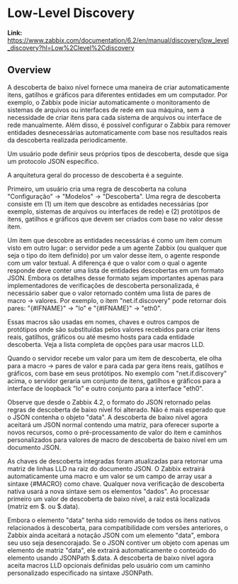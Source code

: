 # **Low-Level Discovery**<br>
  **Link:** https://www.zabbix.com/documentation/6.2/en/manual/discovery/low_level_discovery?hl=Low%2Clevel%2Cdiscovery <br>

## **Overview**<br>

   A descoberta de baixo nível fornece uma maneira de criar automaticamente itens, gatilhos e gráficos para diferentes entidades em um computador. Por exemplo, o Zabbix pode iniciar automaticamente o monitoramento de sistemas de arquivos ou interfaces de rede em sua máquina, sem a necessidade de criar itens para cada sistema de arquivos ou interface de rede manualmente. Além disso, é possível configurar o Zabbix para remover entidades desnecessárias automaticamente com base nos resultados reais da descoberta realizada periodicamente.<br>

   Um usuário pode definir seus próprios tipos de descoberta, desde que siga um protocolo JSON específico.<br>

   A arquitetura geral do processo de descoberta é a seguinte.<br>
   
   Primeiro, um usuário cria uma regra de descoberta na coluna "Configuração" → "Modelos" → "Descoberta". Uma regra de descoberta consiste em (1) um item que descobre as entidades necessárias (por exemplo, sistemas de arquivos ou interfaces de rede) e (2) protótipos de itens, gatilhos e gráficos que devem ser criados com base no valor desse item.<br>

   Um item que descobre as entidades necessárias é como um item comum visto em outro lugar: o servidor pede a um agente Zabbix (ou qualquer que seja o tipo do item definido) por um valor desse item, o agente responde com um valor textual. A diferença é que o valor com o qual o agente responde deve conter uma lista de entidades descobertas em um formato JSON. Embora os detalhes desse formato sejam importantes apenas para implementadores de verificações de descoberta personalizada, é necessário saber que o valor retornado contém uma lista de pares de macro → valores. Por exemplo, o item "net.if.discovery" pode retornar dois pares: "{#IFNAME}" → "lo" e "{#IFNAME}" → "eth0".<br>

   Essas macros são usadas em nomes, chaves e outros campos de protótipos onde são substituídas pelos valores recebidos para criar itens reais, gatilhos, gráficos ou até mesmo hosts para cada entidade descoberta. Veja a lista completa de opções para usar macros LLD.<br>

   Quando o servidor recebe um valor para um item de descoberta, ele olha para a macro → pares de valor e para cada par gera itens reais, gatilhos e gráficos, com base em seus protótipos. No exemplo com "net.if.discovery" acima, o servidor geraria um conjunto de itens, gatilhos e gráficos para a interface de loopback "lo" e outro conjunto para a interface "eth0".<br>

   Observe que desde o Zabbix 4.2, o formato do JSON retornado pelas regras de descoberta de baixo nível foi alterado. Não é mais esperado que o JSON contenha o objeto "data". A descoberta de baixo nível agora aceitará um JSON normal contendo uma matriz, para oferecer suporte a novos recursos, como o pré-processamento de valor do item e caminhos personalizados para valores de macro de descoberta de baixo nível em um documento JSON.<br>

   As chaves de descoberta integradas foram atualizadas para retornar uma matriz de linhas LLD na raiz do documento JSON. O Zabbix extrairá automaticamente uma macro e um valor se um campo de array usar a sintaxe {#MACRO} como chave. Qualquer nova verificação de descoberta nativa usará a nova sintaxe sem os elementos "dados". Ao processar primeiro um valor de descoberta de baixo nível, a raiz está localizada (matriz em $. ou $.data).<br>

   Embora o elemento "data" tenha sido removido de todos os itens nativos relacionados à descoberta, para compatibilidade com versões anteriores, o Zabbix ainda aceitará a notação JSON com um elemento "data", embora seu uso seja desencorajado. Se o JSON contiver um objeto com apenas um elemento de matriz "data", ele extrairá automaticamente o conteúdo do elemento usando JSONPath $.data. A descoberta de baixo nível agora aceita macros LLD opcionais definidas pelo usuário com um caminho personalizado especificado na sintaxe JSONPath.<br>

 
   